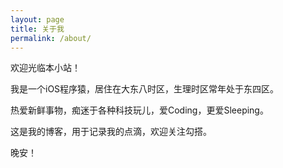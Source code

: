 ```yaml
---
layout: page
title: 关于我
permalink: /about/
---
```


欢迎光临本小站！

我是一个iOS程序猿，居住在大东八时区，生理时区常年处于东四区。

热爱新鲜事物，痴迷于各种科技玩儿，爱Coding，更爱Sleeping。

这是我的博客，用于记录我的点滴，欢迎关注勾搭。

晚安！